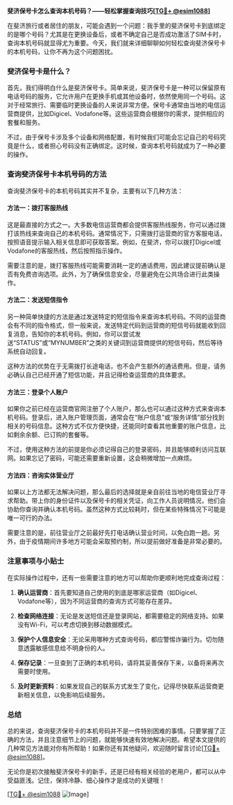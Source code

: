**斐济保号卡怎么查询本机号码？——轻松掌握查询技巧[[TG💪+ @esim1088](https://t.me/s/esim1088)]**

在斐济旅行或者居住的朋友，可能会遇到一个问题：我手里的斐济保号卡到底绑定的是哪个号码？尤其是在更换设备后，或者不确定自己是否成功激活了SIM卡时，查询本机号码就显得尤为重要。今天，我们就来详细聊聊如何轻松查询斐济保号卡的本机号码，让你不再为这个问题困扰。

### 斐济保号卡是什么？

首先，我们得明白什么是斐济保号卡。简单来说，斐济保号卡是一种可以保留原有电话号码的服务，它允许用户在更换手机或其他设备时，依然使用同一个号码。这对于经常旅行、需要临时更换设备的人来说非常方便。保号卡通常由当地的电信运营商提供，比如Digicel、Vodafone等。这些运营商会根据你的需求，提供相应的套餐和服务。

不过，由于保号卡涉及多个设备和网络配置，有时候我们可能会忘记自己的号码究竟是什么，或者担心号码没有正确绑定。这时候，查询本机号码就成为了一种必要的操作。

### 查询斐济保号卡本机号码的方法

查询斐济保号卡的本机号码其实并不复杂，主要有以下几种方法：

#### 方法一：拨打客服热线

这是最直接的方式之一。大多数电信运营商都会提供客服热线服务，你可以通过拨打该热线来查询自己的本机号码。通常情况下，只需拨打运营商的官方客服电话，按照语音提示输入相关信息即可获取答案。例如，在斐济，你可以拨打Digicel或Vodafone的客服热线，然后按照指示操作。

需要注意的是，拨打客服热线可能需要消耗一定的通话费用，因此建议提前确认是否有免费咨询选项。此外，为了确保信息安全，尽量避免在公共场合进行此类操作。

#### 方法二：发送短信指令

另一种简单快捷的方法是通过发送特定的短信指令来查询本机号码。不同的运营商会有不同的指令格式，但一般来说，发送特定代码到运营商的短信号码就能收到回复消息，告知你的本机号码。例如，你可以尝试发送“STATUS”或“MYNUMBER”之类的关键词到运营商提供的短信号码，然后等待系统自动回复。

这种方法的优势在于无需拨打长途电话，也不会产生额外的通话费用。但是，请务必确认自己已经开通了短信功能，并且记得检查运营商的具体要求。

#### 方法三：登录个人账户

如果你之前已经在运营商官网注册了个人账户，那么也可以通过这种方式来查询本机号码。登录后，进入账户管理页面，通常会在“账户信息”或“服务详情”部分找到相关的号码信息。这种方式不仅方便快捷，还能同时查看其他重要的账户信息，比如剩余余额、已订购的套餐等。

不过，使用这种方法的前提是你必须记得自己的登录密码，并且能够顺利访问互联网。如果忘记了密码，可能还需要重新设置，这会稍微增加一点麻烦。

#### 方法四：咨询实体营业厅

如果以上方法都无法解决问题，那么最后的选择就是亲自前往当地的电信营业厅寻求帮助。带上你的身份证件以及保号卡的相关凭证，向工作人员说明情况，他们会协助你查询并确认本机号码。虽然这种方式比较耗时，但在某些特殊情况下可能是唯一可行的办法。

需要注意的是，前往营业厅之前最好先打电话确认营业时间，以免白跑一趟。另外，由于疫情期间许多地方可能会采取预约制，所以提前做好准备是非常必要的。

### 注意事项与小贴士

在实际操作过程中，还有一些需要注意的地方可以帮助你更顺利地完成查询过程：

1. **确认运营商**：首先要知道自己使用的到底是哪家运营商（如Digicel、Vodafone等），因为不同运营商的查询方式可能存在差异。
   
2. **检查网络连接**：无论是发送短信还是登录网站，都需要稳定的网络支持。如果没有Wi-Fi，可以考虑切换到移动数据模式。

3. **保护个人信息安全**：无论采用哪种方式查询号码，都应警惕诈骗行为。切勿随意透露敏感信息给不明身份的人。

4. **保存记录**：一旦查到了正确的本机号码，请将其妥善保存下来，以备将来再次需要时使用。

5. **及时更新资料**：如果发现自己的联系方式发生了变化，记得尽快联系运营商更新相关信息，以免影响后续服务。

### 总结

总的来说，查询斐济保号卡的本机号码并不是一件特别困难的事情。只要掌握了正确的方法，并且注意细节上的问题，就能够快速有效地解决问题。希望本文提供的几种常见方法能对你有所帮助！如果你还有其他疑问，欢迎随时留言讨论[[TG💪+ @esim1088](https://t.me/s/esim1088)]。

无论你是初次接触斐济保号卡的新手，还是已经有相关经验的老用户，都可以从中受益匪浅。记住，保持冷静、细心操作才是成功的关键哦！

[[TG💪+ @esim1088](https://t.me/s/esim1088) ![Image](https://i.postimg.cc/4NQfJmqS/Snipaste-2025-05-13-00-14-12.png)]